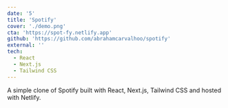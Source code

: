 ```yaml
---
date: '5'
title: 'Spotify'
cover: './demo.png'
cta: 'https://spot-fy.netlify.app'
github: 'https://github.com/abrahamcarvalhoo/spotify'
external: ''
tech:
  - React
  - Next.js
  - Tailwind CSS
---
```


A simple clone of Spotify built with React, Next.js, Tailwind CSS and hosted with Netlify.
